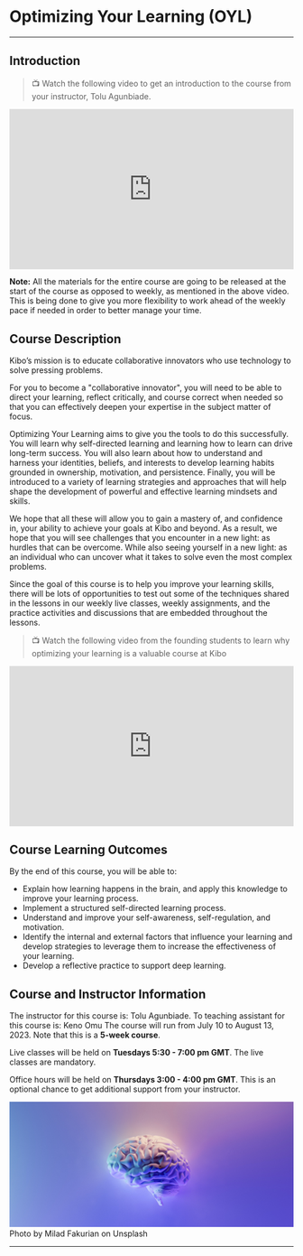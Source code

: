 # Optimizing Your Learning (OYL)

---

## Introduction

> 📺 Watch the following video to get an introduction to the course from your instructor, Tolu Agunbiade.

<div style="position: relative; padding-bottom: 56.25%; height: 0;"><iframe src="https://www.youtube.com/embed/P6MpEJx_MLk" title="YouTube video player" frameborder="0" allow="accelerometer; autoplay; clipboard-write; encrypted-media; gyroscope; picture-in-picture" allowfullscreen style="position: absolute; top: 0; left: 0; width: 100%; height: 100%;"></iframe></div>

**Note:** All the materials for the entire course are going to be released at the start of the course as opposed to weekly, as mentioned in the above video. This is being done to give you more flexibility to work ahead of the weekly pace if needed in order to better manage your time.

## Course Description

Kibo’s mission is to educate collaborative innovators who use technology to solve pressing problems. 

For you to become a "collaborative innovator", you will need to be able to direct your learning, reflect critically, and course correct when needed so that you can effectively deepen your expertise in the subject matter of focus. 

Optimizing Your Learning aims to give you the tools to do this successfully. You will learn why self-directed learning and learning how to learn can drive long-term success. You will also learn about how to understand and harness your identities, beliefs, and interests to develop learning habits grounded in ownership, motivation, and persistence. Finally, you will be introduced to a variety of learning strategies and approaches that will help shape the development of powerful and effective learning mindsets and skills. 

We hope that all these will allow you to gain a mastery of, and confidence in, your ability to achieve your goals at Kibo and beyond. As a result, we hope that you will see challenges that you encounter in a new light: as hurdles that can be overcome. While also seeing yourself in a new light: as an individual who can uncover what it takes to solve even the most complex problems. 

Since the goal of this course is to help you improve your learning skills, there will be lots of opportunities to test out some of the techniques shared in the lessons in our weekly live classes, weekly assignments, and the practice activities and discussions that are embedded throughout the lessons.

> 📺 Watch the following video from the founding students to learn why optimizing your learning is a valuable course at Kibo

<div style="position: relative; padding-bottom: 56.25%; height: 0;"><iframe src="https://www.youtube.com/embed/nY-Jevu4I3g" title="YouTube video player" frameborder="0" allow="accelerometer; autoplay; clipboard-write; encrypted-media; gyroscope; picture-in-picture" allowfullscreen style="position: absolute; top: 0; left: 0; width: 100%; height: 100%;"></iframe></div>

## Course Learning Outcomes

By the end of this course, you will be able to:

- Explain how learning happens in the brain, and apply this knowledge to improve your learning process.
- Implement a structured self-directed learning process.
- Understand and improve your self-awareness, self-regulation, and motivation.
- Identify the internal and external factors that influence your learning and develop strategies to leverage them to increase the effectiveness of your learning.
- Develop a reflective practice to support deep learning.

## Course and Instructor Information

The instructor for this course is: Tolu Agunbiade.
To teaching assistant for this course is: Keno Omu
The course will run from July 10 to August 13, 2023. Note that this is a **5-week course**.

Live classes will be held on **Tuesdays 5:30 - 7:00 pm GMT**. The live classes are mandatory.

Office hours will be held on **Thursdays 3:00 - 4:00 pm GMT**. This is an optional chance to get additional support from your instructor.

![brain](./brain.jpeg)
Photo by Milad Fakurian on Unsplash

---
